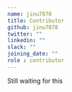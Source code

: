 ```yaml
---
name: jinu7878
title: Contributor
github: jinu7878
twitter: ""
linkedin: ""
slack: ""
joining_date: ""
role : contributor
---
```


Still waiting for this
